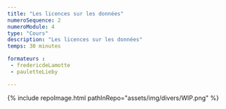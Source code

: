 ```yaml
---
title: "Les licences sur les données"
numeroSequence: 2
numeroModule: 4
type: "Cours"
description: "Les licences sur les données"
temps: 30 minutes

formateurs : 
 - fredericdeLamotte
 - pauletteLieby

---
```


{% include repoImage.html pathInRepo="assets/img/divers/WIP.png" %}